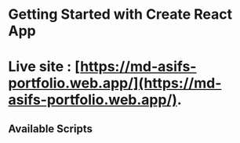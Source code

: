 # Getting Started with Create React App

# Live site : [https://md-asifs-portfolio.web.app/](https://md-asifs-portfolio.web.app/).

## Available Scripts



